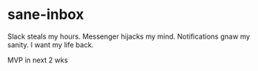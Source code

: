 # sane-inbox
Slack steals my hours. Messenger hijacks my mind. Notifications gnaw my sanity. I want my life back.

MVP in next 2 wks
